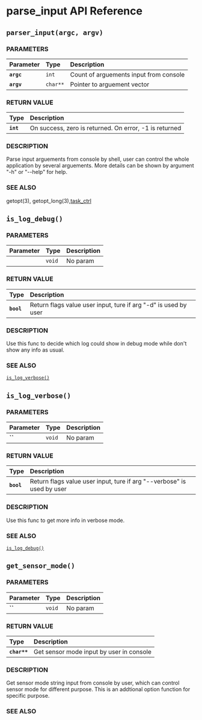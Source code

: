# parse_input API Reference


## `parser_input(argc, argv)`

### PARAMETERS
| Parameter | Type | Description |
| :--- | :--- | :--- |
|**`argc`**|`int`|Count of arguements input from console|
|**`argv`**|`char**`|Pointer to arguement vector|

### RETURN VALUE
| Type | Description |
| :--- | :--- |
| **`int`**|On success, zero is returned. On error, -1 is returned|

### DESCRIPTION
Parse input arguements from console by shell, user can control the whole application by several arguements. More details can be shown by argument "-h" or "--help" for help.

### SEE ALSO
getopt(3), getopt_long(3),[task_ctrl](task_ctrl.md)


## <a name="debug">`is_log_debug()`<a>

### PARAMETERS
| Parameter | Type | Description |
| :--- | :--- | :--- |
|**` `**|`void`|No param|

### RETURN VALUE
| Type | Description |
| :--- | :--- |
| **`bool`**|Return flags value user input, ture if arg "-d" is used by user|

### DESCRIPTION
Use this func to decide which log could show in debug mode while don't show any info as usual.

### SEE ALSO
[`is_log_verbose()`](#verbose)


## <a name="verbose">`is_log_verbose()`<a>

### PARAMETERS
| Parameter | Type | Description |
| :--- | :--- | :--- |
|**``**|`void`|No param|

### RETURN VALUE
| Type | Description |
| :--- | :--- |
| **`bool`**|Return flags value user input, ture if arg "--verbose" is used by user|

### DESCRIPTION
Use this func to get more info in verbose mode. 

### SEE ALSO
[`is_log_debug()`](#debug)


## `get_sensor_mode()`

### PARAMETERS
| Parameter | Type | Description |
| :--- | :--- | :--- |
|**``**|`void`|No param|


### RETURN VALUE
| Type | Description |
| :--- | :--- |
| **`char**`**|Get sensor mode input by user in console|

### DESCRIPTION
Get sensor mode string input from console by user, which can control sensor mode for different purpose. This is an addtional option function for specific purpose.

### SEE ALSO
